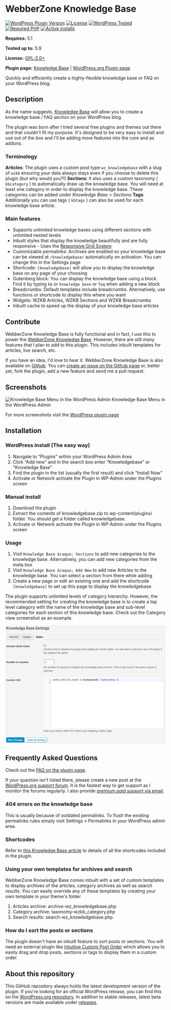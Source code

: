 # WebberZone Knowledge Base

[![WordPress Plugin Version](https://img.shields.io/wordpress/plugin/v/knowledgebase.svg?style=flat-square)](https://wordpress.org/plugins/knowledgebase/)
[![License](https://img.shields.io/badge/license-GPL_v2%2B-orange.svg?style=flat-square)](https://opensource.org/licenses/GPL-2.0)
[![WordPress Tested](https://img.shields.io/wordpress/v/knowledgebase.svg?style=flat-square)](https://wordpress.org/plugins/knowledgebase/)
[![Required PHP](https://img.shields.io/wordpress/plugin/required-php/knowledgebase?style=flat-square)](https://wordpress.org/plugins/knowledgebase/)
[![Active installs](https://img.shields.io/wordpress/plugin/installs/knowledgebase?style=flat-square)](https://wordpress.org/plugins/knowledgebase/)

__Requires:__ 5.1

__Tested up to:__ 5.9

__License:__ [GPL-2.0+](http://www.gnu.org/licenses/gpl-2.0.html)

__Plugin page:__ [Knowledge Base](https://webberzone.com/plugins/knowledgebase/) | [WordPress.org Plugin page](https://wordpress.org/plugins/knowledgebase/)

Quickly and efficiently create a highly-flexible knowledge base or FAQ on your WordPress blog.

## Description

As the name suggests, [Knowledge Base](https://webberzone.com/plugins/knowledgebase/) will allow you to create a knowledge base / FAQ section on your WordPress blog.

The plugin was born after I tried several free plugins and themes out there and that couldn't fit my purpose. It's designed to be very easy to install and use out of the box and I'll be adding more features into the core and as addons.

### Terminology

**Articles**: The plugin uses a custom post type `wz_knowledgebase` with a slug of `wzkb` ensuring your data always stays even if you choose to delete this plugin (but why would you?!)
**Sections**: It also uses a custom taxonomy ( `kbcategory` ) to automatically draw up the knowledge base. You will need at least one category in order to display the knowledge base. These categories can be added under *Knowledge Base > Sections*
**Tags**: Additionally you can use tags ( `kbtags` ) can also be used for each knowledge base article.

### Main features

* Supports unlimited knowledge bases using different sections with unlimited nested levels
* Inbuilt styles that display the knowledge beautifully and are fully responsive - Uses the [Responsive Grid System](http://www.responsivegridsystem.com/)
* Customizable permalinks: Archives are enabled so your knowledge base can be viewed at `/knowledgebase/` automatically on activation. You can change this in the Settings page
* Shortcode: `[knowledgebase]` will allow you to display the knowledge base on any page of your choosing
* Gutenberg block: You can display the knowledge base using a block. Find it by typing `kb` or `knowledge base` or `faq` when adding a new block
* Breadcrumbs: Default templates include breadcrumbs. Alternatively, use functions or shortcode to display this where you want
* Widgets: WZKB Articles, WZKB Sections and WZKB Breadcrumbs
* Inbuilt cache to speed up the display of your knowledge base articles

## Contribute

WebberZone Knowledge Base is fully functional and in fact, I use this to power the [WebberZone Knowledge Base](https://webberzone.com/support/knowledgebase). However, there are still many features that I plan to add to this plugin. This includes inbuilt templates for articles, live search, etc.

If you have an idea, I'd love to hear it. WebberZone Knowledge Base is also available on [Github](https://github.com/WebberZone/knowledgebase). You can [create an issue on the Github page](https://github.com/WebberZone/knowledgebase/issues) or, better yet, fork the plugin, add a new feature and send me a pull request.

## Screenshots

![Knowledge Base Menu in the WordPress Admin](https://raw.githubusercontent.com/WebberZone/knowledgebase/master/wporg-assets/screenshot-1.png)
Knowledge Base Menu in the WordPress Admin

For more screenshots visit the [WordPress plugin page](http://wordpress.org/plugins/knowledgebase/screenshots/)

## Installation

### WordPress install (The easy way)

1. Navigate to “Plugins” within your WordPress Admin Area
2. Click “Add new” and in the search box enter “Knowledgebase” or "Knowledge Base"
3. Find the plugin in the list (usually the first result) and click “Install Now”
4. Activate or Network activate the Plugin in WP-Admin under the Plugins screen

### Manual install

1. Download the plugin
2. Extract the contents of knowledgebase.zip to wp-content/plugins/ folder. You should get a folder called knowledgebase.
3. Activate or Network activate the Plugin in WP-Admin under the Plugins screen

### Usage

1. Visit `Knowledge Base &raquo; Sections` to add new categories to the knowledge base. Alternatively, you can add new categories from the meta box
2. Visit `Knowledge Base &raquo; Add New` to add new Articles to the knowledge base. You can select a section from there while adding
3. Create a new page or edit an existing one and add the shortcode `[knowledgebase]` to set up this page to display the knowledgebase

The plugin supports unlimited levels of category hierarchy. However, the recommended setting for creating the knowledge base is to create a top level category with the name of the knowledge base and sub-level categories for each section of this knowledge base. Check out the Category view screenshot as an example.

![Knowledge Base Category view in the WordPress Admin](https://raw.githubusercontent.com/WebberZone/knowledgebase/master/wporg-assets/screenshot-3.png)

## Frequently Asked Questions

Check out the [FAQ on the plugin page](http://wordpress.org/plugins/knowledgebase/faq/).

If your question isn't listed there, please create a new post at the [WordPress.org support forum](http://wordpress.org/support/plugin/knowledgebase). It is the fastest way to get support as I monitor the forums regularly. I also provide [premium *paid* support via email](https://webberzone.com/support/).

### 404 errors on the knowledge base

This is usually because of outdated permalinks. To flush the existing permalinks rules simply visit Settings &raquo; Permalinks in your WordPress admin area.

### Shortcodes

Refer to [this Knowledge Base article](https://webberzone.com/support/knowledgebase/knowledge-base-shortcodes/) to details of all the shortcodes included in the plugin.

### Using your own templates for archives and search

WebberZone Knowledge Base comes inbuilt with a set of custom templates to display archives of the articles, category archives as well as search results. You can easily override any of these templates by creating your own template in your theme's folder

1. Articles archive: archive-wz_knowledgebase.php
2. Category archive: taxonomy-wzkb_category.php
3. Search results: search-wz_knowledgebase.php

### How do I sort the posts or sections

The plugin doesn't have an inbuilt feature to sort posts or sections. You will need an external plugin like [Intuitive Custom Post Order](https://wordpress.org/plugins/intuitive-custom-post-order/) which allows you to easily drag and drop posts, sections or tags to display them in a custom order.

## About this repository

This GitHub repository always holds the latest development version of the plugin. If you're looking for an official WordPress release, you can find this on the [WordPress.org repository](http://wordpress.org/plugins/knowledgebase). In addition to stable releases, latest beta versions are made available under [releases](https://github.com/WebberZone/knowledgebase/releases).
